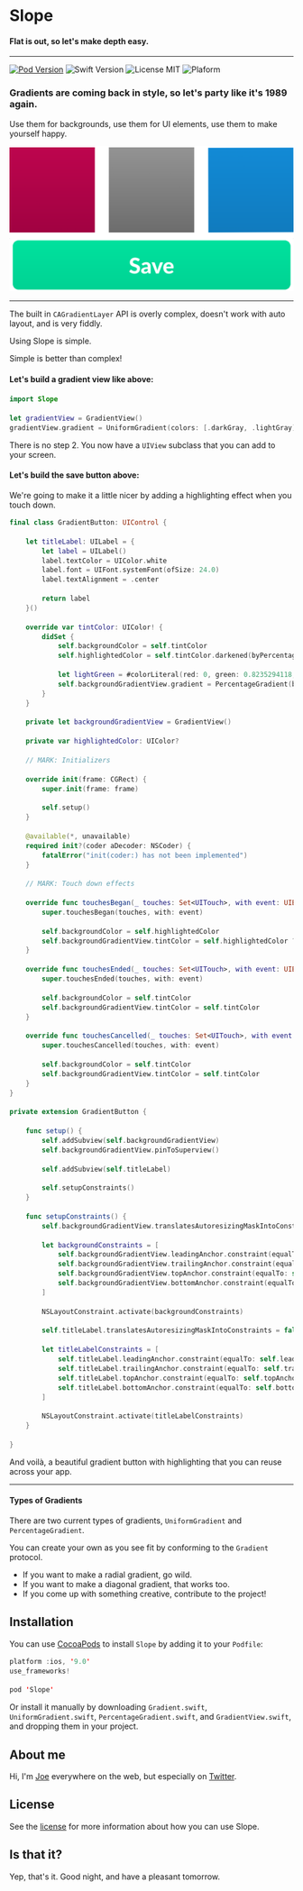 # Slope

#### Flat is out, so let's make depth easy.

---

[![Pod Version](https://img.shields.io/badge/Pod-1.0-6193DF.svg)](https://cocoapods.org/)
![Swift Version](https://img.shields.io/badge/Swift-4.2-brightgreen.svg)
![License MIT](https://img.shields.io/badge/License-MIT-lightgrey.svg) 
![Plaform](https://img.shields.io/badge/Platform-iOS-lightgrey.svg)

### Gradients are coming back in style, so let's party like it's 1989 again. 

Use them for backgrounds, use them for UI elements, use them to make yourself happy.

![](Images/gradient_examples.png)

---

The built in `CAGradientLayer` API is overly complex, doesn't work with auto layout, and is very fiddly. 

Using Slope is simple.

Simple is better than complex!

#### Let's build a gradient view like above:

```swift
import Slope

let gradientView = GradientView()
gradientView.gradient = UniformGradient(colors: [.darkGray, .lightGray])
```

There is no step 2. You now have a `UIView` subclass that you can add to your screen.

#### Let's build the save button above:

We're going to make it a little nicer by adding a highlighting effect when you touch down.

```swift
final class GradientButton: UIControl {

    let titleLabel: UILabel = {
        let label = UILabel()
        label.textColor = UIColor.white
        label.font = UIFont.systemFont(ofSize: 24.0)
        label.textAlignment = .center

        return label
    }()

    override var tintColor: UIColor! {
        didSet {
            self.backgroundColor = self.tintColor
            self.highlightedColor = self.tintColor.darkened(byPercentage: 0.1)
            
            let lightGreen = #colorLiteral(red: 0, green: 0.8235294118, blue: 0.5764705882, alpha: 1)
            self.backgroundGradientView.gradient = PercentageGradient(baseColor: lightGreen, direction: .lightToDark, percentage: 0.06)
        }
    }

    private let backgroundGradientView = GradientView()

    private var highlightedColor: UIColor?

    // MARK: Initializers

    override init(frame: CGRect) {
        super.init(frame: frame)

        self.setup()
    }

    @available(*, unavailable)
    required init?(coder aDecoder: NSCoder) {
        fatalError("init(coder:) has not been implemented")
    }

    // MARK: Touch down effects

    override func touchesBegan(_ touches: Set<UITouch>, with event: UIEvent?) {
        super.touchesBegan(touches, with: event)

        self.backgroundColor = self.highlightedColor
        self.backgroundGradientView.tintColor = self.highlightedColor ?? self.tintColor
    }

    override func touchesEnded(_ touches: Set<UITouch>, with event: UIEvent?) {
        super.touchesEnded(touches, with: event)

        self.backgroundColor = self.tintColor
        self.backgroundGradientView.tintColor = self.tintColor
    }

    override func touchesCancelled(_ touches: Set<UITouch>, with event: UIEvent?) {
        super.touchesCancelled(touches, with: event)

        self.backgroundColor = self.tintColor
        self.backgroundGradientView.tintColor = self.tintColor
    }
}

private extension GradientButton {

    func setup() {
        self.addSubview(self.backgroundGradientView)
        self.backgroundGradientView.pinToSuperview()

        self.addSubview(self.titleLabel)

        self.setupConstraints()
    }

    func setupConstraints() {
        self.backgroundGradientView.translatesAutoresizingMaskIntoConstraints = false

        let backgroundConstraints = [
            self.backgroundGradientView.leadingAnchor.constraint(equalTo: self.leadingAnchor),
            self.backgroundGradientView.trailingAnchor.constraint(equalTo: self.trailingAnchor),
            self.backgroundGradientView.topAnchor.constraint(equalTo: self.topAnchor),
            self.backgroundGradientView.bottomAnchor.constraint(equalTo: self.bottomAnchor)
        ]
        
        NSLayoutConstraint.activate(backgroundConstraints)

        self.titleLabel.translatesAutoresizingMaskIntoConstraints = false

        let titleLabelConstraints = [
            self.titleLabel.leadingAnchor.constraint(equalTo: self.leadingAnchor),
            self.titleLabel.trailingAnchor.constraint(equalTo: self.trailingAnchor),
            self.titleLabel.topAnchor.constraint(equalTo: self.topAnchor),
            self.titleLabel.bottomAnchor.constraint(equalTo: self.bottomAnchor)
        ]
        
        NSLayoutConstraint.activate(titleLabelConstraints)
    }

}
```

And voilà, a beautiful gradient button with highlighting that you can reuse across your app.

---

#### Types of Gradients

There are two current types of gradients, `UniformGradient` and `PercentageGradient`. 

You can create your own as you see fit by conforming to the `Gradient` protocol.

- If you want to make a radial gradient, go wild. 
- If you want to make a diagonal gradient, that works too. 
- If you come up with something creative, contribute to the project!


## Installation
You can use [CocoaPods](http://cocoapods.org/) to install `Slope` by adding it to your `Podfile`:

```swift
platform :ios, '9.0'
use_frameworks!

pod 'Slope'
```

Or install it manually by downloading `Gradient.swift`, `UniformGradient.swift`, `PercentageGradient.swift`, and `GradientView.swift`, and dropping them in your project.

## About me

Hi, I'm [Joe](http://fabisevi.ch) everywhere on the web, but especially on [Twitter](https://twitter.com/mergesort).

## License

See the [license](LICENSE) for more information about how you can use Slope.

## Is that it?

Yep, that's it. Good night, and have a pleasant tomorrow.
